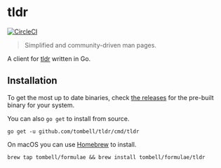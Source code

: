 # tldr

[![CircleCI](https://circleci.com/gh/tombell/tldr/tree/master.svg?style=svg)](https://circleci.com/gh/tombell/tldr/tree/master)

> Simplified and community-driven man pages.

A client for [tldr](http://tldr.sh) written in Go.

## Installation

To get the most up to date binaries, check [the releases][releases] for the
pre-built binary for your system.

You can also `go get` to install from source.

    go get -u github.com/tombell/tldr/cmd/tldr

[releases]: https://github.com/tombell/tldr/releases

On macOS you can use [Homebrew](https://brew.sh) to install.

    brew tap tombell/formulae && brew install tombell/formulae/tldr
